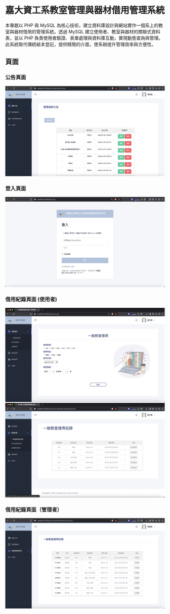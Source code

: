 # 嘉大資工系教室管理與器材借用管理系統

本專題以 PHP 與 MySQL 為核心技術，建立資料庫設計與網站實作一個系上的教室與器材借用的管理系統。透過 MySQL 建立使用者、教室與器材的關聯式資料表，並以 PHP 負責使用者驗證、表單處理與資料庫互動，實現動態查詢與管理。此系統取代傳統紙本登記，提供精簡的介面，使系辦提升管理效率與方便性。

## 頁面

### 公告頁面
  ![](img/announce.png)
### 登入頁面
  ![](img/login.png)
### 借用紀錄頁面 (使用者)
  ![](img/borrow-1.png)
  ![](img/borrow-2.png)
### 借用紀錄頁面（管理者）
  ![](img/borrow-3.png)
